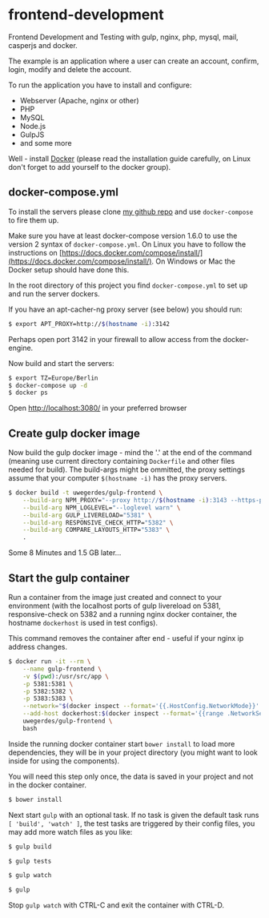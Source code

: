 # frontend-development

Frontend Development and Testing with gulp, nginx, php, mysql, mail, casperjs and docker.

The example is an application where a user can create an account, confirm, login, modify and delete the account.

To run the application you have to install and configure:

- Webserver (Apache, nginx or other)
- PHP
- MySQL
- Node.js
- GulpJS
- and some more

Well - install [Docker](https://www.docker.com/) (please read the installation guide carefully, on Linux don't forget to add yourself to the docker group).

## docker-compose.yml

To install the servers please clone [my github repo](https://github.com/UweGerdes/frontend-development) and use `docker-compose` to fire them up.

Make sure you have at least docker-compose version 1.6.0 to use the version 2 syntax of `docker-compose.yml`. On Linux you have to follow the instructions on [https://docs.docker.com/compose/install/](https://docs.docker.com/compose/install/). On Windows or Mac the Docker setup should have done this.

In the root directory of this project you find `docker-compose.yml` to set up and run the server dockers.

If you have an apt-cacher-ng proxy server (see below) you should run:

```bash
$ export APT_PROXY=http://$(hostname -i):3142
```

Perhaps open port 3142 in your firewall to allow access from the docker-engine.

Now build and start the servers:

```bash
$ export TZ=Europe/Berlin
$ docker-compose up -d
$ docker ps
```

Open [http://localhost:3080/](http://localhost:3080/) in your preferred browser

## Create gulp docker image

Now build the gulp docker image - mind the '.' at the end of the command (meaning use current directory containing `Dockerfile` and other files needed for build). The build-args might be ommitted, the proxy settings assume that your computer `$(hostname -i)` has the proxy servers.

```bash
$ docker build -t uwegerdes/gulp-frontend \
	--build-arg NPM_PROXY="--proxy http://$(hostname -i):3143 --https-proxy http://$(hostname -i):3143 --strict-ssl false" \
	--build-arg NPM_LOGLEVEL="--loglevel warn" \
	--build-arg GULP_LIVERELOAD="5381" \
	--build-arg RESPONSIVE_CHECK_HTTP="5382" \
	--build-arg COMPARE_LAYOUTS_HTTP="5383" \
	.
```

Some 8 Minutes and 1.5 GB later...

## Start the gulp container

Run a container from the image just created and connect to your environment (with the localhost ports of gulp livereload on 5381, responsive-check on 5382 and a running nginx docker container, the hostname `dockerhost` is used in test configs).

This command removes the container after end - useful if your nginx ip address changes.

```bash
$ docker run -it --rm \
	--name gulp-frontend \
	-v $(pwd):/usr/src/app \
	-p 5381:5381 \
	-p 5382:5382 \
	-p 5383:5383 \
	--network="$(docker inspect --format='{{.HostConfig.NetworkMode}}' nginx)" \
	--add-host dockerhost:$(docker inspect --format='{{range .NetworkSettings.Networks}}{{.IPAddress}} {{end}}' nginx) \
	uwegerdes/gulp-frontend \
	bash
```

Inside the running docker container start `bower install` to load more dependencies, they will be in your project directory (you might want to look inside for using the components).

You will need this step only once, the data is saved in your project and not in the docker container.

```bash
$ bower install
```

Next start `gulp` with an optional task. If no task is given the default task runs `[ 'build', 'watch' ]`, the test tasks are triggered by their config files, you may add more watch files as you like:

```bash
$ gulp build

$ gulp tests

$ gulp watch

$ gulp
```

Stop `gulp watch` with CTRL-C and exit the container with CTRL-D.
